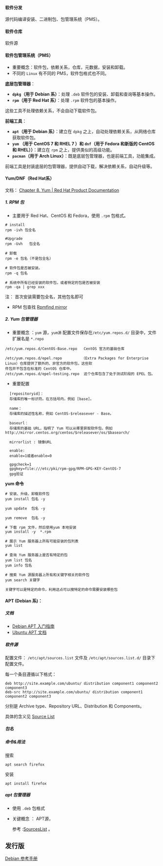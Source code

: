 #### 软件分发

源代码编译安装、二进制包、包管理系统（PMS）。

#### 软件仓库

软件源



#### 软件包管理系统（PMS）

- 重要概念：软件包，依赖关系，仓库，元数据，安装和卸载。
- 不同的 `Linux` 有不同的 PMS，软件包格式也不同。



**底层包管理器**：

- **`dpkg`（用于 Debian 系）**：处理 `.deb` 软件包的安装、卸载和查询等基本操作。
- **`rpm`（用于 Red Hat 系）**：处理 `.rpm` 软件包的基本操作。

这些工具不处理依赖关系，不会自动下载软件包。

**前端工具**：

- **`apt`（用于 Debian 系）**：建立在 `dpkg` 之上，自动处理依赖关系，从网络仓库获取软件包。
- **`yum`  （用于 CentOS 7 和 RHEL 7 ）和 `dnf`（用于 Fedora 和新版的 CentOS 和 RHEL））**：建立在 `rpm` 之上，提供类似的高级功能。
- **`pacman`（用于 Arch Linux）**：既是底层包管理器，也是前端工具，功能集成。

前端工具是封装底层的包管理器，提供自动下载，解决依赖关系，自动升级等。



#### Yum/DNF（Red Hat系）

文档： [Chapter 8. Yum | Red Hat Product Documentation](https://docs.redhat.com/en/documentation/red_hat_enterprise_linux/6/html/deployment_guide/ch-yum)

##### 1. RPM 包

- 主要用于 Red Hat、CentOS 和 Fedora，使用 `.rpm` 包格式。

```shell
# install
rpm -ivh 包全名

#Upgrade
rpm -Uvh   包全名 

# 卸载
rpm -e 包名（不是包全名）

# 软件包是否被安装。
rpm -q 包名

# 系统中所有已经安装的软件包，或者特定的包是否被安装
rpm -qa | grep xxx 
```

注： 首次安装需要包全名，其他包名即可

- RPM 包查找 [Rpmfind mirror](https://rpmfind.net/)



##### 2. Yum 包管理器

- 重要概念 ：`yum` 源，`yum源` 配置文件保存在`/etc/yum.repos.d/` 目录中，文件扩展名是 `*.repo`

```
/etc/yum.repos.d/CentOS-Base.repo   CentOS 官方的基础仓库

/etc/yum.repos.d/epel.repo         （Extra Packages for Enterprise Linux）仓库提供了额外的、非官方的软件包，这些软																			件包并不包含在标准的 CentOS 仓库中。
/etc/yum.repos.d/epel-testing.repo  这个仓库包含了处于测试阶段的 EPEL 包。
```

- 重要配置

```
  [repositoryid]：
  存储库的唯一标识符。在方括号内，例如 [base]。
  
  name：
  存储库的描述性名称，例如 CentOS-$releasever - Base。
  
  baseurl：
  存储库的基础 URL，指明了 Yum 可以从哪里获取软件包，例如 http://mirror.centos.org/centos/$releasever/os/$basearch/
  
  mirrorlist : 镜像URL
  
  enable:
  enable=1或者enable=0
  
  gpgcheck=1
  gpgkey=file:///etc/pki/rpm-gpg/RPM-GPG-KEY-CentOS-7
  gpg验证
```

**yum 命令**

```
# 安装、升级、卸载软件包
yum install 包名 -y

yum update  包名 -y

yum remove  包名 -y
```

```
# 下载 rpm 文件，然后使用yum 本地安装
yum install -y  *.rpm
```



```
# 展示 Yum 服务器上所有可能安装的包列表
yum list 

# 查询 Yum 服务器上是否有特定的包
yum list 包名
yum info 包名

# 搜索 Yum 源服务器上所有和关键字相关的软件包
yum search 关键字

关键字可以是特定的命令，利用这点可以搜特定的命令需要安装哪些包
```



#### **APT (Debian 系)**：

##### 文档

- [Debian APT 入门指南](https://wiki.debian.org/Apt)
- [Ubuntu APT 文档](https://help.ubuntu.com/community/AptGet/Howto)



##### 软件源

配置文件：  `/etc/apt/sources.list` 文件及 `/etc/apt/sources.list.d/` 目录下配置文件。

每一个条目遵循以下格式：

```
deb http://site.example.com/ubuntu/ distribution component1 component2 component3
deb-src http://site.example.com/ubuntu/ distribution component1 component2 component3
```



分别是 Archive type、Repository URL、Distribution 和 Components。

具体的含义见 [Source List](https://wiki.debian.org/SourcesList#sources.list_format)

##### 包名



##### 命令&用法

搜索

```
apt search firefox
```

安装

```
apt install firefox
```





##### apt 包管理器

- 使用 `.deb` 包格式

- 关键概念 ： APT源，

  参考 :[SourcesList](https://help.ubuntu.com/community/SourcesList) 。



## 发行版

[Debian 参考手册](https://www.debian.org/doc/manuals/debian-reference/)



